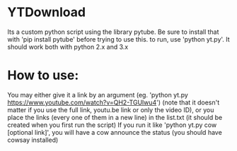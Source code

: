 # YTDownload
Its a custom python script using the library pytube. Be sure to install that with 'pip install pytube' before trying to use this.
to run, use 'python yt.py'. It should work both with python 2.x and 3.x

# How to use:
You may either give it a link by an argument (eg. 'python yt.py https://www.youtube.com/watch?v=QH2-TGUlwu4') (note that it doesn't matter if you use the full link, youtu.be link or only the video ID), or you place the links (every one of them in a new line) in the list.txt (it should be created when you first run the script)
If you run it like 'python yt.py cow [optional link]', you will have a cow announce the status (you should have cowsay installed)
